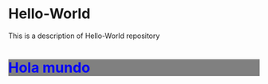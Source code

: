 # Hello-World
This is a description of Hello-World repository


<style>
  .container{
  color:blue;
  background-color:grey;
  }
</style>
<div class='container'>
  <h1>Hola mundo</h1>
</div>
